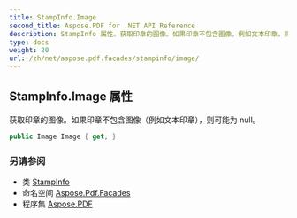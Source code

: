 ```yaml
---
title: StampInfo.Image
second_title: Aspose.PDF for .NET API Reference
description: StampInfo 属性。获取印章的图像。如果印章不包含图像，例如文本印章，则可能为 null
type: docs
weight: 20
url: /zh/net/aspose.pdf.facades/stampinfo/image/
---
```

## StampInfo.Image 属性

获取印章的图像。如果印章不包含图像（例如文本印章），则可能为 null。

```csharp
public Image Image { get; }
```

### 另请参阅

* 类 [StampInfo](../)
* 命名空间 [Aspose.Pdf.Facades](../../../aspose.pdf.facades/)
* 程序集 [Aspose.PDF](../../../)